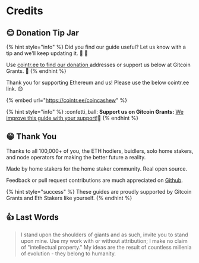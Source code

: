 # Credits

## :blush: Donation Tip Jar

{% hint style="info" %}
Did you find our guide useful? Let us know with a tip and we'll keep updating it. :pray: :rocket:

Use [cointr.ee to find our donation ](https://cointr.ee/coincashew)addresses or support us below at Gitcoin Grants. :pray:
{% endhint %}

Thank you for supporting Ethereum and us! Please use the below cointr.ee link. :blush:

{% embed url="https://cointr.ee/coincashew" %}

{% hint style="info" %}
:confetti\_ball: **Support us on Gitcoin Grants:** [We improve this guide with your support!](https://gitcoin.co/grants/1653/eth2-staking-guides-by-coincashew)🙏
{% endhint %}

## :grin: Thank You

Thanks to all 100,000+ of you, the ETH hodlers, buidlers, solo home stakers, and node operators for making the better future a reality.

Made by home stakers for the home staker community. Real open source.

Feedback or pull request contributions are much appreciated on [Github](https://github.com/coincashew/coincashew).

{% hint style="success" %}
These guides are proudly supported by Gitcoin Grants and Eth Stakers like yourself.
{% endhint %}

## :thumbsup: Last Words

> I stand upon the shoulders of giants and as such, invite you to stand upon mine. Use my work with or without attribution; I make no claim of "intellectual property." My ideas are the result of countless millenia of evolution - they belong to humanity.
